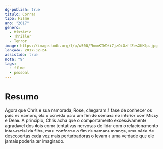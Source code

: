 ```yaml
---
dg-publish: true
titulo: Corra!
tipo: Filme
ano: "2017"
gênero:
  - Mistério
  - Thriller
  - Terror
image: https://image.tmdb.org/t/p/w500/7hmmKIWDHi7jzOiGzffZesXKKfp.jpg
lançado: 2017-02-24
assistido: true
nota: "9"
tags:
  - filme
  - pessoal
---
```

# Resumo
Agora que Chris e sua namorada, Rose, chegaram à fase de conhecer os pais no namoro, ela o convida para um fim de semana no interior com Missy e Dean. A princípio, Chris acha que o comportamento excessivamente agradável dos dois como tentativas nervosas de lidar com o relacionamento inter-racial da filha, mas, conforme o fim de semana avança, uma série de descobertas cada vez mais perturbadoras o levam a uma verdade que ele jamais poderia ter imaginado.
